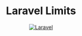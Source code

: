 
<h1 align="center" style="text-align:center">Laravel Limits</h1>

<p align="center">
  <a href="https://laravel.com/"><img src="https://badgen.net/badge/Laravel/>= 9.x/green" alt="Laravel"></a>
</p>
